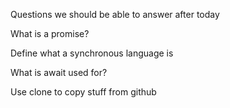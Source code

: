 Questions we should be able to answer after today

What is a promise?

Define what a synchronous language is

What is await used for?

Use clone to copy stuff from github